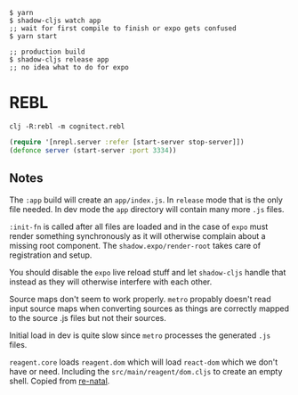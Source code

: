 ```
$ yarn
$ shadow-cljs watch app
;; wait for first compile to finish or expo gets confused
$ yarn start

;; production build
$ shadow-cljs release app
;; no idea what to do for expo
```

# REBL

```
clj -R:rebl -m cognitect.rebl
```


``` clojure
(require '[nrepl.server :refer [start-server stop-server]])
(defonce server (start-server :port 3334))
```

## Notes

The `:app` build will create an `app/index.js`. In `release` mode that is the
only file needed. In dev mode the `app` directory will contain many more `.js`
files.

`:init-fn` is called after all files are loaded and in the case of `expo` must
render something synchronously as it will otherwise complain about a missing
root component. The `shadow.expo/render-root` takes care of registration and
setup.

You should disable the `expo` live reload stuff and let `shadow-cljs` handle
that instead as they will otherwise interfere with each other.

Source maps don't seem to work properly. `metro` propably doesn't read input
source maps when converting sources as things are correctly mapped to the source
.js files but not their sources.

Initial load in dev is quite slow since `metro` processes the generated `.js`
files.

`reagent.core` loads `reagent.dom` which will load `react-dom` which we don't
have or need. Including the `src/main/reagent/dom.cljs` to create an empty
shell. Copied from
[re-natal](https://github.com/drapanjanas/re-natal/blob/master/resources/cljs-reagent6/reagent_dom.cljs).
